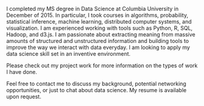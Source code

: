 I completed my MS degree in Data Science at Columbia University in December of 2015. In particular, I took courses in algorithms, probability, statistical inference, machine learning, distributed computer systems, and visualization. I am experienced working with tools such as Python, R, SQL, Hadoop, and d3.js. I am passionate about extracting meaning from massive amounts of structured and unstructured information and building tools to improve the way we interact with data everyday. I am looking to apply my data science skill set in an inventive environment.

Please check out my project work for more information on the types of work I have done. 

Feel free to contact me to discuss my background, potential networking opportunities, or just to chat about data science. My resume is available upon request.
